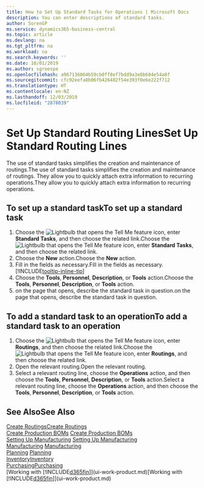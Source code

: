 ```yaml
---
title: How to Set Up Standard Tasks for Operations | Microsoft Docs
description: You can enter descriptions of standard tasks.
author: SorenGP
ms.service: dynamics365-business-central
ms.topic: article
ms.devlang: na
ms.tgt_pltfrm: na
ms.workload: na
ms.search.keywords: ''
ms.date: 10/01/2019
ms.author: sgroespe
ms.openlocfilehash: a967136064b59cb0ff8ef7bdd9a3e8b684e54a8f
ms.sourcegitcommit: cfc92eefa8b06fb426482f54e393f0e6e222f712
ms.translationtype: HT
ms.contentlocale: en-NZ
ms.lasthandoff: 12/03/2019
ms.locfileid: "2878039"
---
```

# <a name="set-up-standard-routing-lines"></a><span data-ttu-id="2f8a3-103">Set Up Standard Routing Lines</span><span class="sxs-lookup"><span data-stu-id="2f8a3-103">Set Up Standard Routing Lines</span></span>
<span data-ttu-id="2f8a3-104">The use of standard tasks simplifies the creation and maintenance of routings.</span><span class="sxs-lookup"><span data-stu-id="2f8a3-104">The use of standard tasks simplifies the creation and maintenance of routings.</span></span> <span data-ttu-id="2f8a3-105">They allow you to quickly attach extra information to recurring operations.</span><span class="sxs-lookup"><span data-stu-id="2f8a3-105">They allow you to quickly attach extra information to recurring operations.</span></span>

## <a name="to-set-up-a-standard-task"></a><span data-ttu-id="2f8a3-106">To set up a standard task</span><span class="sxs-lookup"><span data-stu-id="2f8a3-106">To set up a standard task</span></span>
1. <span data-ttu-id="2f8a3-107">Choose the ![Lightbulb that opens the Tell Me feature](media/ui-search/search_small.png "Tell me what you want to do") icon, enter **Standard Tasks**, and then choose the related link.</span><span class="sxs-lookup"><span data-stu-id="2f8a3-107">Choose the ![Lightbulb that opens the Tell Me feature](media/ui-search/search_small.png "Tell me what you want to do") icon, enter **Standard Tasks**, and then choose the related link.</span></span>
2. <span data-ttu-id="2f8a3-108">Choose the **New** action.</span><span class="sxs-lookup"><span data-stu-id="2f8a3-108">Choose the **New** action.</span></span>
3. <span data-ttu-id="2f8a3-109">Fill in the fields as necessary.</span><span class="sxs-lookup"><span data-stu-id="2f8a3-109">Fill in the fields as necessary.</span></span> [!INCLUDE[tooltip-inline-tip](includes/tooltip-inline-tip_md.md)]
4. <span data-ttu-id="2f8a3-110">Choose the **Tools**, **Personnel**, **Description**, or **Tools** action.</span><span class="sxs-lookup"><span data-stu-id="2f8a3-110">Choose the **Tools**, **Personnel**, **Description**, or **Tools** action.</span></span>
5. <span data-ttu-id="2f8a3-111">on the page that opens, describe the standard task in question.</span><span class="sxs-lookup"><span data-stu-id="2f8a3-111">on the page that opens, describe the standard task in question.</span></span>

## <a name="to-add-a-standard-task-to-an-operation"></a><span data-ttu-id="2f8a3-112">To add a standard task to an operation</span><span class="sxs-lookup"><span data-stu-id="2f8a3-112">To add a standard task to an operation</span></span>
1. <span data-ttu-id="2f8a3-113">Choose the ![Lightbulb that opens the Tell Me feature](media/ui-search/search_small.png "Tell me what you want to do") icon, enter **Routings**, and then choose the related link.</span><span class="sxs-lookup"><span data-stu-id="2f8a3-113">Choose the ![Lightbulb that opens the Tell Me feature](media/ui-search/search_small.png "Tell me what you want to do") icon, enter **Routings**, and then choose the related link.</span></span>
2. <span data-ttu-id="2f8a3-114">Open the relevant routing.</span><span class="sxs-lookup"><span data-stu-id="2f8a3-114">Open the relevant routing.</span></span>
3. <span data-ttu-id="2f8a3-115">Select a relevant routing line, choose the **Operations** action, and then choose the **Tools**, **Personnel**, **Description**, or **Tools** action.</span><span class="sxs-lookup"><span data-stu-id="2f8a3-115">Select a relevant routing line, choose the **Operations** action, and then choose the **Tools**, **Personnel**, **Description**, or **Tools** action.</span></span>

## <a name="see-also"></a><span data-ttu-id="2f8a3-116">See Also</span><span class="sxs-lookup"><span data-stu-id="2f8a3-116">See Also</span></span>  
[<span data-ttu-id="2f8a3-117">Create Routings</span><span class="sxs-lookup"><span data-stu-id="2f8a3-117">Create Routings</span></span>](production-how-to-create-routings.md)  
<span data-ttu-id="2f8a3-118">[Create Production BOMs](production-how-to-create-production-boms.md)   </span><span class="sxs-lookup"><span data-stu-id="2f8a3-118">[Create Production BOMs](production-how-to-create-production-boms.md)   </span></span>  
<span data-ttu-id="2f8a3-119">[Setting Up Manufacturing](production-configure-production-processes.md) </span><span class="sxs-lookup"><span data-stu-id="2f8a3-119">[Setting Up Manufacturing](production-configure-production-processes.md) </span></span>  
<span data-ttu-id="2f8a3-120">[Manufacturing](production-manage-manufacturing.md)  </span><span class="sxs-lookup"><span data-stu-id="2f8a3-120">[Manufacturing](production-manage-manufacturing.md)  </span></span>  
<span data-ttu-id="2f8a3-121">[Planning](production-planning.md) </span><span class="sxs-lookup"><span data-stu-id="2f8a3-121">[Planning](production-planning.md) </span></span>  
[<span data-ttu-id="2f8a3-122">Inventory</span><span class="sxs-lookup"><span data-stu-id="2f8a3-122">Inventory</span></span>](inventory-manage-inventory.md)  
[<span data-ttu-id="2f8a3-123">Purchasing</span><span class="sxs-lookup"><span data-stu-id="2f8a3-123">Purchasing</span></span>](purchasing-manage-purchasing.md)  
<span data-ttu-id="2f8a3-124">[Working with [!INCLUDE[d365fin](includes/d365fin_md.md)]](ui-work-product.md)</span><span class="sxs-lookup"><span data-stu-id="2f8a3-124">[Working with [!INCLUDE[d365fin](includes/d365fin_md.md)]](ui-work-product.md)</span></span>  
